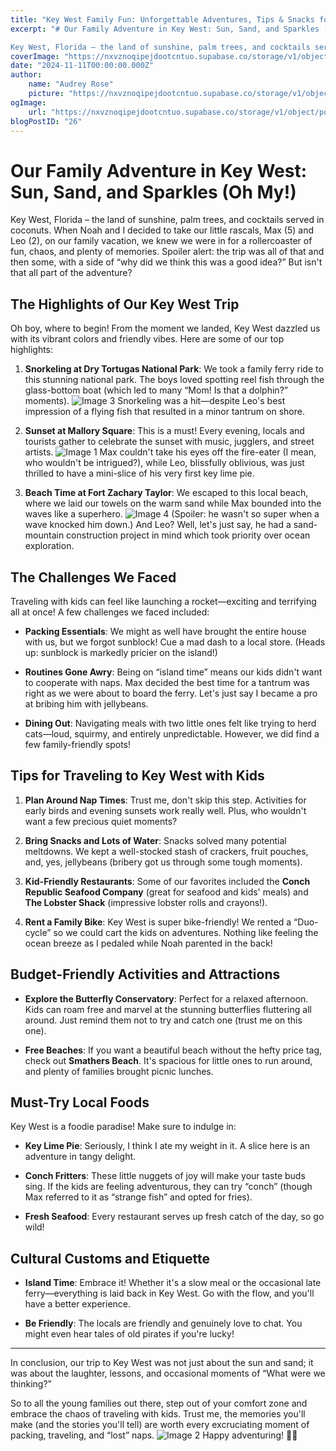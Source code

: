 ```yaml
---
title: "Key West Family Fun: Unforgettable Adventures, Tips & Snacks for Traveling with Kids"
excerpt: "# Our Family Adventure in Key West: Sun, Sand, and Sparkles (Oh My!)

Key West, Florida – the land of sunshine, palm trees, and cocktails served in coconuts. When Noah and I decided to take our little"
coverImage: "https://nxvznoqipejdootcntuo.supabase.co/storage/v1/object/public/travel-blog-images/image_26_0.png"
date: "2024-11-11T00:00:00.000Z"
author:
    name: "Audrey Rose"
    picture: "https://nxvznoqipejdootcntuo.supabase.co/storage/v1/object/public/character-reference/audrey_avatar_square.png?t=2024-12-21T13%3A26%3A30.307Z"
ogImage:
    url: "https://nxvznoqipejdootcntuo.supabase.co/storage/v1/object/public/travel-blog-images/image_26_0.png"
blogPostID: "26"
---
```

    

# Our Family Adventure in Key West: Sun, Sand, and Sparkles (Oh My!)

Key West, Florida – the land of sunshine, palm trees, and cocktails served in coconuts. When Noah and I decided to take our little rascals, Max (5) and Leo (2), on our family vacation, we knew we were in for a rollercoaster of fun, chaos, and plenty of memories. Spoiler alert: the trip was all of that and then some, with a side of “why did we think this was a good idea?” But isn't that all part of the adventure?

## The Highlights of Our Key West Trip 

Oh boy, where to begin! From the moment we landed, Key West dazzled us with its vibrant colors and friendly vibes. Here are some of our top highlights:

1. **Snorkeling at Dry Tortugas National Park**: We took a family ferry ride to this stunning national park. The boys loved spotting reel fish through the glass-bottom boat (which led to many “Mom! Is that a dolphin?” moments). ![Image 3](https://nxvznoqipejdootcntuo.supabase.co/storage/v1/object/public/travel-blog-images/image_26_2.png) Snorkeling was a hit—despite Leo's best impression of a flying fish that resulted in a minor tantrum on shore.

2. **Sunset at Mallory Square**: This is a must! Every evening, locals and tourists gather to celebrate the sunset with music, jugglers, and street artists. ![Image 1](https://nxvznoqipejdootcntuo.supabase.co/storage/v1/object/public/travel-blog-images/image_26_0.png) Max couldn't take his eyes off the fire-eater (I mean, who wouldn't be intrigued?), while Leo, blissfully oblivious, was just thrilled to have a mini-slice of his very first key lime pie.

3. **Beach Time at Fort Zachary Taylor**: We escaped to this local beach, where we laid our towels on the warm sand while Max bounded into the waves like a superhero. ![Image 4](https://nxvznoqipejdootcntuo.supabase.co/storage/v1/object/public/travel-blog-images/image_26_3.png) (Spoiler: he wasn't so super when a wave knocked him down.) And Leo? Well, let's just say, he had a sand-mountain construction project in mind which took priority over ocean exploration.

## The Challenges We Faced

Traveling with kids can feel like launching a rocket—exciting and terrifying all at once! A few challenges we faced included:

- **Packing Essentials**: We might as well have brought the entire house with us, but we forgot sunblock! Cue a mad dash to a local store. (Heads up: sunblock is markedly pricier on the island!) 

- **Routines Gone Awry**: Being on “island time” means our kids didn't want to cooperate with naps. Max decided the best time for a tantrum was right as we were about to board the ferry. Let's just say I became a pro at bribing him with jellybeans.

- **Dining Out**: Navigating meals with two little ones felt like trying to herd cats—loud, squirmy, and entirely unpredictable. However, we did find a few family-friendly spots!

## Tips for Traveling to Key West with Kids

1. **Plan Around Nap Times**: Trust me, don't skip this step. Activities for early birds and evening sunsets work really well. Plus, who wouldn't want a few precious quiet moments?

2. **Bring Snacks and Lots of Water**: Snacks solved many potential meltdowns. We kept a well-stocked stash of crackers, fruit pouches, and, yes, jellybeans (bribery got us through some tough moments).

3. **Kid-Friendly Restaurants**: Some of our favorites included the **Conch Republic Seafood Company** (great for seafood and kids' meals) and **The Lobster Shack** (impressive lobster rolls and crayons!). 

4. **Rent a Family Bike**: Key West is super bike-friendly! We rented a “Duo-cycle” so we could cart the kids on adventures. Nothing like feeling the ocean breeze as I pedaled while Noah parented in the back!

## Budget-Friendly Activities and Attractions

- **Explore the Butterfly Conservatory**: Perfect for a relaxed afternoon. Kids can roam free and marvel at the stunning butterflies fluttering all around. Just remind them not to try and catch one (trust me on this one).

- **Free Beaches**: If you want a beautiful beach without the hefty price tag, check out **Smathers Beach**. It's spacious for little ones to run around, and plenty of families brought picnic lunches.

## Must-Try Local Foods

Key West is a foodie paradise! Make sure to indulge in:

- **Key Lime Pie**: Seriously, I think I ate my weight in it. A slice here is an adventure in tangy delight.

- **Conch Fritters**: These little nuggets of joy will make your taste buds sing. If the kids are feeling adventurous, they can try “conch” (though Max referred to it as “strange fish” and opted for fries).

- **Fresh Seafood**: Every restaurant serves up fresh catch of the day, so go wild!

## Cultural Customs and Etiquette

- **Island Time**: Embrace it! Whether it's a slow meal or the occasional late ferry—everything is laid back in Key West. Go with the flow, and you'll have a better experience.

- **Be Friendly**: The locals are friendly and genuinely love to chat. You might even hear tales of old pirates if you're lucky!

---

In conclusion, our trip to Key West was not just about the sun and sand; it was about the laughter, lessons, and occasional moments of “What were we thinking?” 

So to all the young families out there, step out of your comfort zone and embrace the chaos of traveling with kids. Trust me, the memories you'll make (and the stories you'll tell) are worth every excruciating moment of packing, traveling, and “lost” naps. ![Image 2](https://nxvznoqipejdootcntuo.supabase.co/storage/v1/object/public/travel-blog-images/image_26_1.png) Happy adventuring! 🌴✨